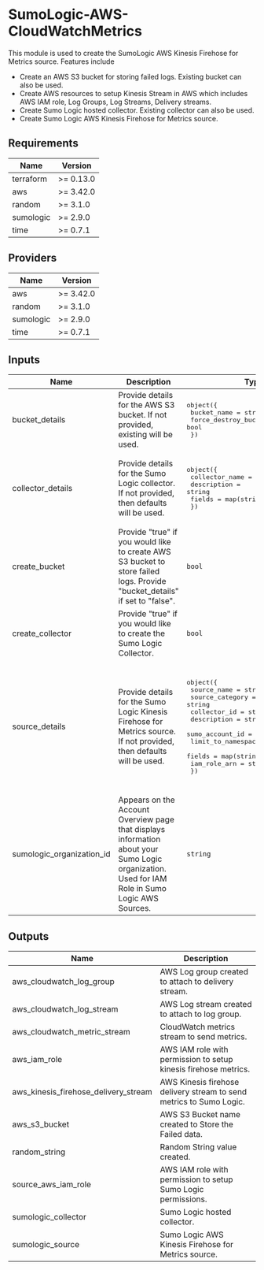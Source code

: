 # SumoLogic-AWS-CloudWatchMetrics

This module is used to create the SumoLogic AWS Kinesis Firehose for Metrics source. Features include
- Create an AWS S3 bucket for storing failed logs. Existing bucket can also be used.
- Create AWS resources to setup Kinesis Stream in AWS which includes AWS IAM role, Log Groups, Log Streams, Delivery streams.
- Create Sumo Logic hosted collector. Existing collector can also be used.
- Create Sumo Logic AWS Kinesis Firehose for Metrics source.

## Requirements

| Name | Version |
|------|---------|
| terraform | >= 0.13.0 |
| aws | >= 3.42.0 |
| random | >= 3.1.0 |
| sumologic | >= 2.9.0 |
| time | >= 0.7.1 |

## Providers

| Name | Version |
|------|---------|
| aws | >= 3.42.0 |
| random | >= 3.1.0 |
| sumologic | >= 2.9.0 |
| time | >= 0.7.1 |

## Inputs

| Name | Description | Type | Default | Required |
|------|-------------|------|---------|:--------:|
| bucket\_details | Provide details for the AWS S3 bucket. If not provided, existing will be used. | <pre>object({<br>    bucket_name          = string<br>    force_destroy_bucket = bool<br>  })</pre> | <pre>{<br>  "bucket_name": "sumologic-kinesis-firehose-metrics-random-id",<br>  "force_destroy_bucket": true<br>}</pre> | no |
| collector\_details | Provide details for the Sumo Logic collector. If not provided, then defaults will be used. | <pre>object({<br>    collector_name = string<br>    description    = string<br>    fields         = map(string)<br>  })</pre> | <pre>{<br>  "collector_name": "SumoLogic Kinesis Firehose for Metrics Collector <Random ID>",<br>  "description": "This collector is created using Sumo Logic terraform AWS Kinesis Firehose for metrics module to collect AWS cloudwatch metrics.",<br>  "fields": {}<br>}</pre> | no |
| create\_bucket | Provide "true" if you would like to create AWS S3 bucket to store failed logs. Provide "bucket\_details" if set to "false". | `bool` | `true` | no |
| create\_collector | Provide "true" if you would like to create the Sumo Logic Collector. | `bool` | n/a | yes |
| source\_details | Provide details for the Sumo Logic Kinesis Firehose for Metrics source. If not provided, then defaults will be used. | <pre>object({<br>    source_name         = string<br>    source_category     = string<br>    collector_id        = string<br>    description         = string<br>    sumo_account_id     = number<br>    limit_to_namespaces = list(string)<br>    fields              = map(string)<br>    iam_role_arn        = string<br>  })</pre> | <pre>{<br>  "collector_id": "",<br>  "description": "This source is created using Sumo Logic terraform AWS Kinesis Firehose for metrics module to collect AWS Cloudwatch metrics.",<br>  "fields": {},<br>  "iam_role_arn": "",<br>  "limit_to_namespaces": [],<br>  "source_category": "Labs/aws/cloudwatch/metrics",<br>  "source_name": "Kinesis Firehose for Metrics Source",<br>  "sumo_account_id": 926226587429<br>}</pre> | no |
| sumologic\_organization\_id | Appears on the Account Overview page that displays information about your Sumo Logic organization. Used for IAM Role in Sumo Logic AWS Sources. | `string` | n/a | yes |

## Outputs

| Name | Description |
|------|-------------|
| aws\_cloudwatch\_log\_group | AWS Log group created to attach to delivery stream. |
| aws\_cloudwatch\_log\_stream | AWS Log stream created to attach to log group. |
| aws\_cloudwatch\_metric\_stream | CloudWatch metrics stream to send metrics. |
| aws\_iam\_role | AWS IAM role with permission to setup kinesis firehose metrics. |
| aws\_kinesis\_firehose\_delivery\_stream | AWS Kinesis firehose delivery stream to send metrics to Sumo Logic. |
| aws\_s3\_bucket | AWS S3 Bucket name created to Store the Failed data. |
| random\_string | Random String value created. |
| source\_aws\_iam\_role | AWS IAM role with permission to setup Sumo Logic permissions. |
| sumologic\_collector | Sumo Logic hosted collector. |
| sumologic\_source | Sumo Logic AWS Kinesis Firehose for Metrics source. |
